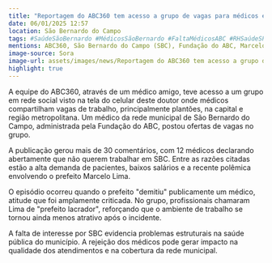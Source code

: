 ```yaml
---
title: "Reportagem do ABC360 tem acesso a grupo de vagas para médicos e profissionais não querem trabalhar em SBC"
date: 06/01/2025 12:57
location: São Bernardo do Campo
tags: #SaúdeSãoBernardo #MédicosSãoBernardo #FaltaMédicosABC #RHSaúdeSP #SaúdePublicaSP #PrefeituraSBC #GestãoMunicipal #SaláriosMédicos #CondiçõesTrabalho #CriseSaúde #abc360noticias
mentions: ABC360, São Bernardo do Campo (SBC), Fundação do ABC, Marcelo Lima.
image-source: Sora
image-url: assets/images/news/Reportagem do ABC360 tem acesso a grupo de vagas para médicos e profissionais não querem trabalhar em SBC.jpg
highlight: true
---
```


A equipe do ABC360, através de um médico amigo, teve acesso a um grupo em rede social visto na tela do celular deste doutor onde médicos compartilham vagas de trabalho, principalmente plantões, na capital e região metropolitana. Um médico da rede municipal de São Bernardo do Campo, administrada pela Fundação do ABC, postou ofertas de vagas no grupo.

A publicação gerou mais de 30 comentários, com 12 médicos declarando abertamente que não querem trabalhar em SBC. Entre as razões citadas estão a alta demanda de pacientes, baixos salários e a recente polêmica envolvendo o prefeito Marcelo Lima.

O episódio ocorreu quando o prefeito "demitiu" publicamente um médico, atitude que foi amplamente criticada. No grupo, profissionais chamaram Lima de "prefeito lacrador", reforçando que o ambiente de trabalho se tornou ainda menos atrativo após o incidente.

A falta de interesse por SBC evidencia problemas estruturais na saúde pública do município. A rejeição dos médicos pode gerar impacto na qualidade dos atendimentos e na cobertura da rede municipal.
